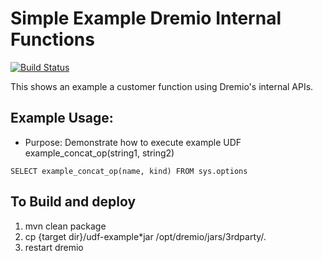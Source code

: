 # Simple Example Dremio Internal Functions

[![Build Status](https://travis-ci.org/dremio-hub/dremio-internal-function-example.svg?branch=master)](https://travis-ci.org/dremio-hub/dremio-internal-function-example)

This shows an example a customer function using Dremio's internal APIs.

## Example Usage:
* Purpose: Demonstrate how to execute example UDF example_concat_op(string1, string2)
```
SELECT example_concat_op(name, kind) FROM sys.options 
```

## To Build and deploy
1. mvn clean package 
2. cp {target dir}/udf-example*jar   /opt/dremio/jars/3rdparty/. 
3. restart dremio
